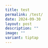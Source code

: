 ```yaml
---
title: test
permalink: /test/
date: 2024-09-30
layout: post
description: ""
image: ""
variant: tiptap
---
```

